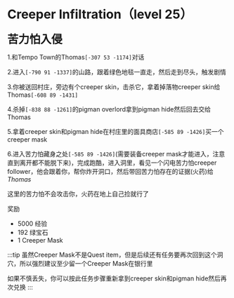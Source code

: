 # Creeper Infiltration（level 25）
<span style="font-size: 25px;">**苦力怕入侵**</span>

1.和Tempo Town的Thomas`[-307 53 -1174]`对话

2.进入`[-790 91 -1337]`的山路，跟着绿色地毯一直走，然后走到尽头，触发剧情

3.你被送回村庄，旁边有个creeper skin，击杀它，拿着掉落物creeper skin给Thomas`[-608 89 -1431]`

4.杀掉`[-838 88 -1261]`的pigman overlord拿到pigman hide然后回去交给Thomas

5.拿着creeper skin和pigman hide在村庄里的面具商店`[-585 89 -1426]`买一个creeper mask

6.进入苦力怕藏身之处`[-585 89 -1426]`(需要装备creeper mask才能进入，注意直到离开都不能脱下来)，完成跑酷，进入洞里，看见一个闪电苦力怕creeper follower，他会跟着你，帮你炸开洞口，然后带回苦力怕存在的证据(火药)给*Thomas*

这里的苦力怕不会攻击你，火药在地上自己捡就行了

奖励

+ 5000 经验
+ 192 绿宝石
+ 1 Creeper Mask

:::tip
虽然Creeper Mask不是Quest item，但是后续还有任务要再次回到这个洞穴，所以强烈建议至少留一个Creeper Mask在银行里

如果不慎丢失，你可以按此任务步骤重新拿到creeper skin和pigman hide然后再次兑换
:::